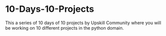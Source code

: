 <h1>10-Days-10-Projects</h1>
This a series of 10 days of 10 projects by Upskill Community where you will be working on 10 different projects in the python domain.
